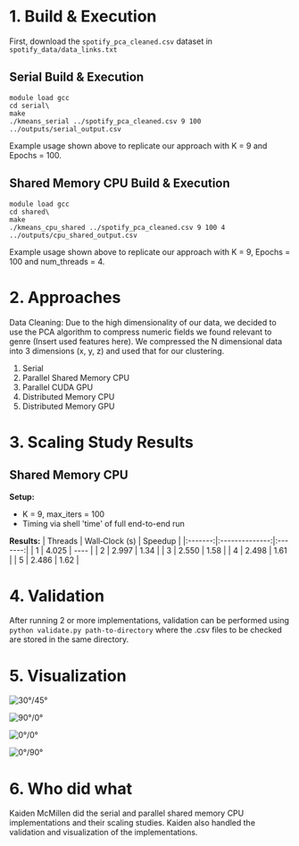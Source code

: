 # 1. Build & Execution
First, download the `spotify_pca_cleaned.csv` dataset in `spotify_data/data_links.txt`
## Serial Build & Execution
```
module load gcc
cd serial\
make
./kmeans_serial ../spotify_pca_cleaned.csv 9 100 ../outputs/serial_output.csv
```
Example usage shown above to replicate our approach with K = 9 and Epochs = 100.

## Shared Memory CPU Build & Execution

```
module load gcc
cd shared\
make
./kmeans_cpu_shared ../spotify_pca_cleaned.csv 9 100 4 ../outputs/cpu_shared_output.csv
```

Example usage shown above to replicate our approach with K = 9, Epochs = 100 and num_threads = 4.

# 2. Approaches
Data Cleaning: Due to the high dimensionality of our data, we decided to use the PCA algorithm to compress numeric fields we found relevant to genre (Insert used features here). We compressed the N dimensional data into 3 dimensions (x, y, z) and used that for our clustering.

1. Serial
2. Parallel Shared Memory CPU
3. Parallel CUDA GPU
4. Distributed Memory CPU
5. Distributed Memory GPU

# 3. Scaling Study Results

## Shared Memory CPU

**Setup:**
- K = 9, max_iters = 100
- Timing via shell 'time' of full end-to-end run

**Results:**
| Threads | Wall‑Clock (s) | Speedup |
|:-------:|:--------------:|:-------:|
| 1       | 4.025          | ----    |
| 2       | 2.997          | 1.34    |
| 3       | 2.550          | 1.58    |
| 4       | 2.498          | 1.61    |
| 5       | 2.486          | 1.62    |
# 4. Validation
After running 2 or more implementations, validation can be performed using
```python validate.py path-to-directory```
where the .csv files to be checked are stored in the same directory.

# 5. Visualization
  ![30°/45°](visualizations/clusters_e30_a45.png)

  ![90°/0°](visualizations/clusters_e90_a0.png)

  ![0°/0°](visualizations/clusters_e0_a0.png)

  ![0°/90°](visualizations/clusters_e0_a90.png)
# 6. Who did what

Kaiden McMillen did the serial and parallel shared memory CPU implementations and their scaling studies. Kaiden also handled the validation and visualization of the implementations.
